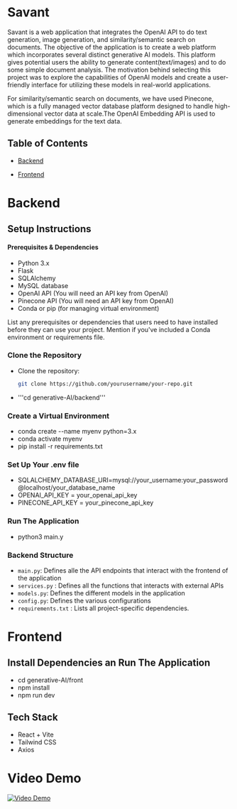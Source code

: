 # Savant

Savant is a web application that integrates the OpenAI API to do text generation, image generation, and similarity/semantic search on documents. The objective of the application is to create a web platform which incorporates several distinct generative AI models. This platform gives potential users the ability to generate content(text/images) and to do some simple document analysis. The motivation behind selecting this project was to explore the capabilities of OpenAI models and create a user-friendly interface for utilizing these models in real-world applications.

For similarity/semantic search on documents, we have used Pinecone, which is a fully managed vector database platform designed to handle high-dimensional vector data at scale.The OpenAI Embedding API is used to generate embeddings for the text data. 

## Table of Contents

- [Backend](#backend)

- [Frontend](#frontend)

# Backend 

## Setup Instructions


#### Prerequisites & Dependencies

- Python 3.x
- Flask
- SQLAlchemy
- MySQL database
- OpenAI API (You will need an API key from OpenAI)
- Pinecone API (You will need an API key from OpenAI)
- Conda or pip (for managing virtual environment)

List any prerequisites or dependencies that users need to have installed before they can use your project. Mention if you've included a Conda environment or requirements file.
###  Clone the Repository
- Clone the repository:

   ```bash
   git clone https://github.com/yourusername/your-repo.git

- '''cd generative-AI/backend'''

### Create a Virtual Environment 
- conda create --name myenv python=3.x
- conda activate myenv
- pip install -r requirements.txt



### Set Up Your .env file
- SQLALCHEMY_DATABASE_URI=mysql://your_username:your_password@localhost/your_database_name
- OPENAI_API_KEY = your_openai_api_key
- PINECONE_API_KEY = your_pinecone_api_key

### Run The Application
- python3 main.y

### Backend Structure
- ```main.py```: Defines alle the API endpoints that interact with the frontend of the application
- ```services.py``` : Defines all the functions that interacts with external APIs 
- ```models.py```: Defines the different models in the application
- ```config.py```: Defines the various configurations 
- ```requirements.txt``` : Lists all project-specific dependencies.


# Frontend 
## Install Dependencies an Run The Application
- cd generative-AI/front 
- npm install
- npm run dev


## Tech Stack 
- React + Vite 
- Tailwind CSS 
- Axios 


# Video Demo

[![Video Demo](https://drive.google.com/file/d/1JFkextRSL9oxy3tnld61uWNDGwzWP-AS/view?usp=drive_link)](https://drive.google.com/file/d/19qgk7fxjWH_epWxWnZuSadGOnlNUJFcW/view?usp=drive_link)

